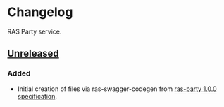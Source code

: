 # Changelog
RAS Party service.

## [Unreleased]
### Added
- Initial creation of files via ras-swagger-codegen from [ras-party 1.0.0 specification].


[Unreleased]: https://github.com/ONSdigital/ras-party-v2/compare/master...HEAD

[ras-party 1.0.0 specification]: https://app.swaggerhub.com/apis/jonmorphic/party-api/1.0.0
